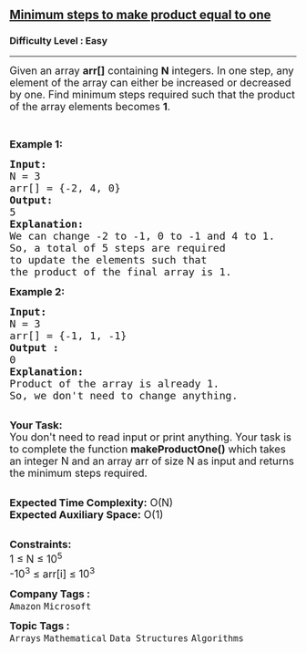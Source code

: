 <h2><a href="https://www.geeksforgeeks.org/problems/minimum-steps-to-make-product-equal-to-one/1?page=1&category=Arrays,Strings,Linked%20List&difficulty=Easy&status=unsolved&sortBy=submissions">Minimum steps to make product equal to one</a></h2><h3>Difficulty Level : Easy</h3><hr><div class="problems_problem_content__Xm_eO"><p><span style="font-size:18px">Given an array <strong>arr[]</strong> containing <strong>N</strong> integers. In one step, any element of the array can either be increased or decreased by one. Find minimum steps required such that the product of the array elements becomes <strong>1</strong>. </span></p>

<p>&nbsp;</p>

<p><span style="font-size:18px"><strong>Example 1:</strong></span></p>

<pre><span style="font-size:18px"><strong>Input:
</strong>N = 3
arr[] = {-2, 4, 0}
<strong>Output:
</strong>5
<strong>Explanation:</strong>
We can change -2 to -1, 0 to -1 and 4 to 1.
So, a total of 5 steps are required
to update the elements such that
the product of the final array is 1.</span> 
</pre>

<div><span style="font-size:18px"><strong>Example 2:</strong></span></div>

<pre><span style="font-size:18px"><strong>Input:
</strong>N = 3
arr[] = {-1, 1, -1} 
<strong>Output :</strong>
0</span>
<span style="font-size:18px"><strong>Explanation:</strong>
Product of the array is already 1.
So, we don't need to change anything.</span>
</pre>

<p><br>
<span style="font-size:18px"><strong>Your Task:&nbsp;&nbsp;</strong><br>
You don't need to read input or print anything. Your task is to complete the function <strong>makeProductOne()</strong>&nbsp;which takes an integer N and an array arr of size N as input and returns the minimum steps required.</span></p>

<p><br>
<span style="font-size:18px"><strong>Expected Time Complexity:</strong> O(N)<br>
<strong>Expected Auxiliary Space:</strong> O(1)</span></p>

<p><br>
<span style="font-size:18px"><strong>Constraints:</strong><br>
1 ≤ N ≤ 10<sup>5</sup><br>
-10<sup>3</sup> ≤ arr[i] ≤ 10<sup>3</sup></span></p>
</div><p><span style=font-size:18px><strong>Company Tags : </strong><br><code>Amazon</code>&nbsp;<code>Microsoft</code>&nbsp;<br><p><span style=font-size:18px><strong>Topic Tags : </strong><br><code>Arrays</code>&nbsp;<code>Mathematical</code>&nbsp;<code>Data Structures</code>&nbsp;<code>Algorithms</code>&nbsp;